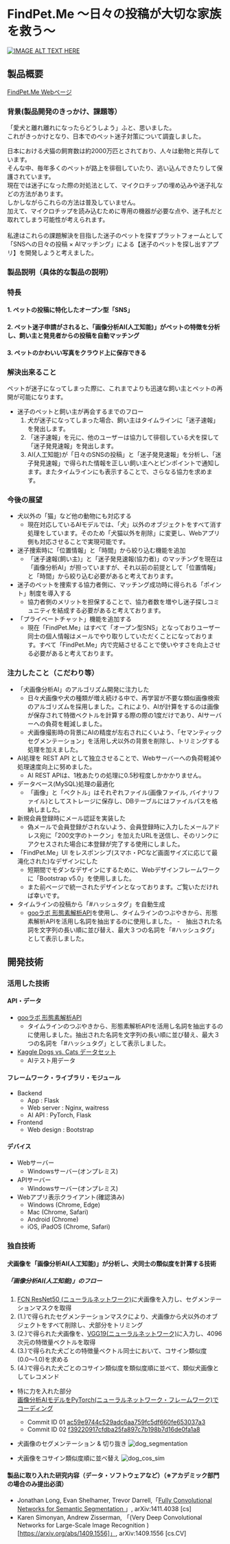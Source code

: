 # FindPet.Me 〜日々の投稿が大切な家族を救う〜
[![IMAGE ALT TEXT HERE](https://jphacks.com/wp-content/uploads/2021/07/JPHACKS2021_ogp.jpg)](https://www.youtube.com/watch?v=LUPQFB4QyVo)

## 製品概要
[FindPet.Me Webページ](http://date.ddns.net:7777/)
### 背景(製品開発のきっかけ、課題等）

「愛犬と離れ離れになったらどうしよう」ふと、思いました。<br>
これがきっかけとなり、日本でのペット迷子対策について調査しました。<br>

日本における犬猫の飼育数は約2000万匹とされており、人々は動物と共存しています。<br>
そんな中、毎年多くのペットが路上を徘徊していたり、逃い込んできたりして保護されています。<br>
現在では迷子になった際の対処法として、マイクロチップの埋め込みや迷子礼などの方法があります。<br>
しかしながらこれらの方法は普及していません。<br>加えて、マイクロチップを読み込むために専用の機器が必要な点や、迷子札だと取れてしまう可能性が考えられます。<br><br>
私達はこれらの課題解決を目指した迷子のペットを探すプラットフォームとして<br>
「SNSへの日々の投稿 × AIマッチング」による【迷子のペットを探し出すアプリ】を開発しようと考えました。
### 製品説明（具体的な製品の説明）
### 特長
#### 1. ペットの投稿に特化したオープン型「SNS」

#### 2. ペット迷子申請がされると、「画像分析AI(人工知能)」がペットの特徴を分析し、飼い主と発見者からの投稿を自動マッチング

#### 3. ペットのかわいい写真をクラウド上に保存できる

### 解決出来ること
ペットが迷子になってしまった際に、これまでよりも迅速な飼い主とペットの再開が可能になります。<br>
- 迷子のペットと飼い主が再会するまでのフロー<br>
    1. 犬が迷子になってしまった場合、飼い主はタイムラインに「迷子速報」を発出します。
    2. 「迷子速報」を元に、他のユーザーは協力して徘徊している犬を探して「迷子発見速報」を発出します。
    3. AI(人工知能)が「日々のSNSの投稿」と「迷子発見速報」を分析し、「迷子発見速報」で得られた情報を正しい飼い主へとピンポイントで通知します。またタイムラインにも表示することで、さらなる協力を求めます。

### 今後の展望
- 犬以外の「猫」など他の動物にも対応する
    - 現在対応しているAIモデルでは、「犬」以外のオブジェクトをすべて消す処理をしています。そのため「犬猫以外を削除」に変更し、Webアプリ側も対応させることで実現可能です。 
- 迷子捜索時に「位置情報」と「時間」から絞り込む機能を追加
    - 「迷子速報(飼い主)」と「迷子発見速報(協力者)」のマッチングを現在は「画像分析AI」が担っていますが、それ以前の前提として「位置情報」と「時間」から絞り込む必要があると考えております。
- 迷子のペットを捜索する協力者側に、マッチング成功時に得られる「ポイント」制度を導入する
    - 協力者側のメリットを担保することで、協力者数を増やし迷子探しコミュニティを結成する必要があると考えております。
- 「プライベートチャット」機能を追加する
    - 現在「FindPet.Me」はすべて「オープン型SNS」となっておりユーザー同士の個人情報はメールでやり取りしていただくことになっております。すべて「FindPet.Me」内で完結させることで使いやすさを向上させる必要があると考えております。
### 注力したこと（こだわり等）
- 「犬画像分析AI」のアルゴリズム開発に注力した
    - 日々犬画像や犬の種類が増え続ける中で、再学習が不要な類似画像検索のアルゴリズムを採用しました。これにより、AIが計算をするのは画像が保存されて特徴ベクトルを計算する際の際の1度だけであり、AIサーバーへの負荷を軽減しました。
    - 犬画像撮影時の背景にAIの精度が左右されにくいよう、「セマンティックセグメンテーション」を活用し犬以外の背景を削除し、トリミングする処理を加えました。
- AI処理を REST API として独立させることで、Webサーバーへの負荷軽減や処理速度向上に努めました。
    - AI REST APIは、1枚あたりの処理に0.5秒程度しかかかりません。
- データベース(MySQL)処理の最適化
    - 「画像」と「ベクトル」はそれぞれファイル(画像ファイル, バイナリファイル)としてストレージに保存し、DBテーブルにはファイルパスを格納しました。
- 新規会員登録時にメール認証を実装した
    - 偽メールで会員登録がされないよう、会員登録時に入力したメールアドレス宛に「200文字のトークン」を加えたURLを送信し、そのリンクにアクセスされた場合に本登録が完了する使用にしました。
- 「FindPet.Me」UI をレスポンシブ(スマホ・PCなど画面サイズに応じて最滝化された)なデザインにした
    - 短期間でモダンなデザインにするために、Webデザインフレームワークに「Bootstrap v5.0」を使用しました。
    - また前ページで統一されたデザインとなっております。ご覧いただければ幸いです。
- タイムラインの投稿から「#ハッシュタグ」を自動生成
    - [gooラボ 形態素解析API](https://labs.goo.ne.jp/api/jp/morphological-analysis/)を使用し、タイムラインのつぶやきから、形態素解析APIを活用し名詞を抽出するのに使用しました。
    -　抽出された名詞を文字列の長い順に並び替え、最大３つの名詞を「#ハッシュタグ」として表示しました。

## 開発技術
### 活用した技術
#### API・データ
- [gooラボ 形態素解析API](https://labs.goo.ne.jp/api/jp/morphological-analysis/)
    - タイムラインのつぶやきから、形態素解析APIを活用し名詞を抽出するのに使用しました。抽出された名詞を文字列の長い順に並び替え、最大３つの名詞を「#ハッシュタグ」として表示しました。
- [Kaggle Dogs vs. Cats データセット](https://www.kaggle.com/c/dogs-vs-cats/data)
    - AIテスト用データ

#### フレームワーク・ライブラリ・モジュール
- Backend
    - App : Flask
    - Web server : Nginx, waitress
    - AI API : PyTorch, Flask
- Frontend
    - Web design : Bootstrap

#### デバイス
- Webサーバー
    - Windowsサーバー(オンプレミス)
- APIサーバー
    - Windowsサーバー(オンプレミス)
- Webアプリ表示クライアント(確認済み)
    - Windows (Chrome, Edge)
    - Mac (Chrome, Safari)
    - Android (Chrome)
    - iOS, iPadOS (Chrome, Safari)

### 独自技術
#### 犬画像を「画像分析AI(人工知能)」が分析し、犬同士の類似度を計算する技術
##### 「画像分析AI(人工知能)」のフロー
1. [FCN ResNet50 (ニューラルネットワーク)](https://arxiv.org/abs/1411.4038)に犬画像を入力し、セグメンテーションマスクを取得
2. (1.)で得られたセグメンテーションマスクにより、犬画像から犬以外のオブジェクトをすべて削除し、犬部分をトリミング
3. (2.)で得られた犬画像を、[VGG19(ニューラルネットワーク)](https://arxiv.org/abs/1409.1556)に入力し、4096次元の特徴量ベクトルを取得
4. (3.)で得られた犬ごとの特徴量ベクトル同士において、コサイン類似度(0.0〜1.0)を求める
5. (4.)で得られた犬ごとのコサイン類似度を類似度順に並べて、類似犬画像としてレコメンド

- 特に力を入れた部分<br>
[画像分析AIモデルをPyTorch(ニューラルネットワーク・フレームワーク)でコーディング](https://github.com/jphacks/D_2117/blob/dev_kuboko/ai/utils/model.py)<br>
    - Commit ID 01 [ac59e9744c529adc6aa759fc5df660fe653037a3](https://github.com/jphacks/D_2117/commit/ac59e9744c529adc6aa759fc5df660fe653037a3#diff-64f017e26787ef375a8d3506b2e62df90ab41ff128357162560b6e6e19fe4faa)<br>
    - Commit ID 02 [f39220917cfdba25fa897c7b198b7d16de0fa1a8](https://github.com/jphacks/D_2117/commit/f39220917cfdba25fa897c7b198b7d16de0fa1a8#diff-64f017e26787ef375a8d3506b2e62df90ab41ff128357162560b6e6e19fe4faa)

- 犬画像のセグメンテーション & 切り抜き
![dog_segmentation](https://user-images.githubusercontent.com/64422386/139197817-4e676b55-c878-4258-9176-be7f7d926c2a.png)<br>
- 犬画像をコサイン類似度順に並べ替え
![dog_cos_sim](https://user-images.githubusercontent.com/64422386/139198020-b713bbcb-37c8-4993-b8b3-a0cc54ca4844.jpg)



#### 製品に取り入れた研究内容（データ・ソフトウェアなど）（※アカデミック部門の場合のみ提出必須）
- Jonathan Long, Evan Shelhamer, Trevor Darrell,「[Fully Convolutional Networks for Semantic Segmentation
](http://arxiv.org/abs/1411.4038)」, arXiv:1411.4038 [cs]
- Karen Simonyan, Andrew Zisserman, 「(Very Deep Convolutional Networks for Large-Scale Image Recognition
)[https://arxiv.org/abs/1409.1556]」, arXiv:1409.1556 [cs.CV]
